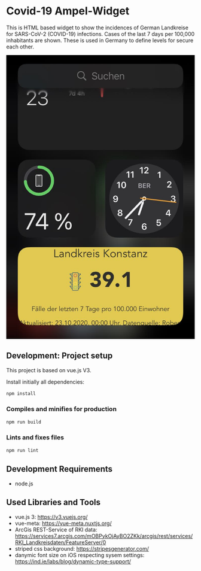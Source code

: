 # Covid-19 Ampel-Widget

This is HTML based widget to show the incidences of German Landkreise for SARS-CoV-2 (COVID-19) infections.
Cases of the last 7 days per 100,000 inhabitants are shown. These is used in Germany to
define levels for secure each other.

![Covid-19 Ampel-Widget](https://raw.githubusercontent.com/stritti/covid-ampel-widget/main/public/help/IMG_6911.jpg)

## Development: Project setup

This project is based on vue.js V3.

Install initially all dependencies:

``` sh
npm install
```

### Compiles and minifies for production

``` sh
npm run build
```

### Lints and fixes files

``` sh
npm run lint
```

## Development Requirements

* node.js

## Used Libraries and Tools

* vue.js 3: <https://v3.vuejs.org/>
* vue-meta: <https://vue-meta.nuxtjs.org/>
* ArcGis REST-Service of RKI data: <https://services7.arcgis.com/mOBPykOjAyBO2ZKk/arcgis/rest/services/RKI_Landkreisdaten/FeatureServer/0>
* striped css background: <https://stripesgenerator.com/>
* danymic font size on iOS respecting sysem settings: <https://ind.ie/labs/blog/dynamic-type-support/>
